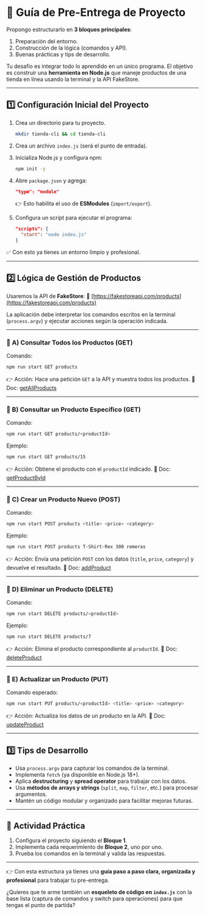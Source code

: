 # 📌 Guía de Pre-Entrega de Proyecto

Propongo estructurarlo en **3 bloques principales**:

1. Preparación del entorno.
2. Construcción de la lógica (comandos y API).
3. Buenas prácticas y tips de desarrollo.

Tu desafío es integrar todo lo aprendido en un único programa. El objetivo es construir una **herramienta en Node.js** que maneje productos de una tienda en línea usando la terminal y la API FakeStore.

---

## 1️⃣ Configuración Inicial del Proyecto

1. Crea un directorio para tu proyecto.

   ```bash
   mkdir tienda-cli && cd tienda-cli
   ```

2. Crea un archivo `index.js` (será el punto de entrada).
3. Inicializa Node.js y configura npm:

   ```bash
   npm init -y
   ```

4. Abre `package.json` y agrega:

   ```json
   "type": "module"
   ```

   👉 Esto habilita el uso de **ESModules** (`import/export`).

5. Configura un script para ejecutar el programa:

   ```json
   "scripts": {
     "start": "node index.js"
   }
   ```

✅ Con esto ya tienes un entorno limpio y profesional.

---

## 2️⃣ Lógica de Gestión de Productos

Usaremos la API de **FakeStore**:
📍 [https://fakestoreapi.com/products](https://fakestoreapi.com/products)

La aplicación debe interpretar los comandos escritos en la terminal (`process.argv`) y ejecutar acciones según la operación indicada.

---

### 🔹 A) Consultar Todos los Productos (GET)

Comando:

```bash
npm run start GET products
```

👉 Acción: Hace una petición `GET` a la API y muestra todos los productos.
📖 Doc: [getAllProducts](https://fakestoreapi.com/docs#tag/Products/operation/getAllProducts)

---

### 🔹 B) Consultar un Producto Específico (GET)

Comando:

```bash
npm run start GET products/<productId>
```

Ejemplo:

```bash
npm run start GET products/15
```

👉 Acción: Obtiene el producto con el `productId` indicado.
📖 Doc: [getProductById](https://fakestoreapi.com/docs#tag/Products/operation/getProductById)

---

### 🔹 C) Crear un Producto Nuevo (POST)

Comando:

```bash
npm run start POST products <title> <price> <category>
```

Ejemplo:

```bash
npm run start POST products T-Shirt-Rex 300 remeras
```

👉 Acción: Envía una petición `POST` con los datos (`title`, `price`, `category`) y devuelve el resultado.
📖 Doc: [addProduct](https://fakestoreapi.com/docs#tag/Products/operation/addProduct)

---

### 🔹 D) Eliminar un Producto (DELETE)

Comando:

```bash
npm run start DELETE products/<productId>
```

Ejemplo:

```bash
npm run start DELETE products/7
```

👉 Acción: Elimina el producto correspondiente al `productId`.
📖 Doc: [deleteProduct](https://fakestoreapi.com/docs#tag/Products/operation/deleteProduct)

---

### 🔹 E) Actualizar un Producto (PUT)

Comando esperado:

```bash
npm run start PUT products/<productId> <title> <price> <category>
```

👉 Acción: Actualiza los datos de un producto en la API.
📖 Doc: [updateProduct](https://fakestoreapi.com/docs#tag/Products/operation/updateProduct)

---

## 3️⃣ Tips de Desarrollo

- Usa `process.argv` para capturar los comandos de la terminal.
- Implementa `fetch` (ya disponible en Node.js 18+).
- Aplica **destructuring** y **spread operator** para trabajar con los datos.
- Usa **métodos de arrays y strings** (`split`, `map`, `filter`, etc.) para procesar argumentos.
- Mantén un código modular y organizado para facilitar mejoras futuras.

---

## 🎯 Actividad Práctica

1. Configura el proyecto siguiendo el **Bloque 1**.
2. Implementa cada requerimiento de **Bloque 2**, uno por uno.
3. Prueba los comandos en la terminal y valida las respuestas.

---

👉 Con esta estructura ya tienes una **guía paso a paso clara, organizada y profesional** para trabajar tu pre-entrega.

¿Quieres que te arme también un **esqueleto de código en `index.js`** con la base lista (captura de comandos y switch para operaciones) para que tengas el punto de partida?
